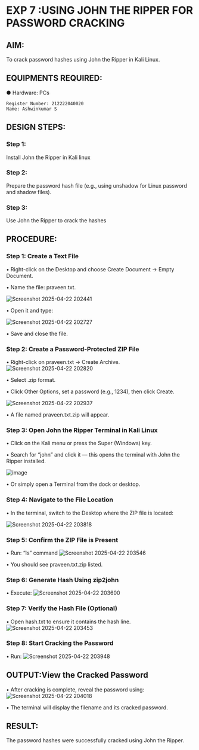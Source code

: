 # EXP 7 :USING JOHN THE RIPPER FOR PASSWORD CRACKING

## AIM:
To crack password hashes using John the Ripper in Kali Linux.

## EQUIPMENTS REQUIRED:
●	Hardware: PCs

```
Register Number: 212222040020
Name: Ashwinkumar S
```

## DESIGN STEPS:
### Step 1:
Install John the Ripper in Kali linux

### Step 2:
Prepare the password hash file (e.g., using unshadow for Linux password and shadow files).

### Step 3:
Use John the Ripper to crack the hashes

## PROCEDURE:
### Step 1: Create a Text File

  •	Right-click on the Desktop and choose Create Document → Empty Document.
  
  •	Name the file: praveen.txt.

  ![Screenshot 2025-04-22 202441](https://github.com/user-attachments/assets/53b5a5fb-7bc1-4acc-b1fd-2fedf6d20bd1)


  •	Open it and type:

 ![Screenshot 2025-04-22 202727](https://github.com/user-attachments/assets/8d212bcc-21c0-4795-980e-d0958c2fc612)

  •	Save and close the file.

### Step 2: Create a Password-Protected ZIP File

  •	Right-click on praveen.txt → Create Archive.
  ![Screenshot 2025-04-22 202820](https://github.com/user-attachments/assets/96393f0f-027a-4e3f-b102-825679551799)


  •	Select .zip format.
  
  •	Click Other Options, set a password (e.g., 1234), then click Create.

![Screenshot 2025-04-22 202937](https://github.com/user-attachments/assets/0da2197b-81e6-4419-aa41-8c1757ed7f91)


  •	A file named praveen.txt.zip will appear.

### Step 3: Open John the Ripper Terminal in Kali Linux

  •	Click on the Kali menu or press the Super (Windows) key.
  
  •	Search for “john” and click it — this opens the terminal with John the Ripper installed.

  ![image](https://github.com/user-attachments/assets/da33af62-448c-4d21-a76e-832fc6f11ede)

  •	Or simply open a Terminal from the dock or desktop.

### Step 4: Navigate to the File Location

  •	In the terminal, switch to the Desktop where the ZIP file is located:
  
 ![Screenshot 2025-04-22 203818](https://github.com/user-attachments/assets/a497e10e-750c-4ee5-8b95-a105725cb1ca)


### Step 5: Confirm the ZIP File is Present

  •	Run: “ls” command
  ![Screenshot 2025-04-22 203546](https://github.com/user-attachments/assets/4845b15a-5dab-45e1-ad11-81823cd5ea09)


  •	You should see praveen.txt.zip listed.

### Step 6: Generate Hash Using zip2john

  •	Execute:
 ![Screenshot 2025-04-22 203600](https://github.com/user-attachments/assets/3fe67822-f305-4fdc-a24d-02a4dadc536f)


### Step 7: Verify the Hash File (Optional)
  •	Open hash.txt to ensure it contains the hash line.
 ![Screenshot 2025-04-22 203453](https://github.com/user-attachments/assets/4086cd41-c1a0-48e1-b574-197449cddbbc)

### Step 8: Start Cracking the Password
  •	Run:
![Screenshot 2025-04-22 203948](https://github.com/user-attachments/assets/7e29d0ed-024b-4132-b8dd-a44f28f3c4d2)


## OUTPUT:View the Cracked Password
  • After cracking is complete, reveal the password using:
![Screenshot 2025-04-22 204018](https://github.com/user-attachments/assets/0ee3af93-7536-46a9-aeb2-7ddeac9411b5)


  •	The terminal will display the filename and its cracked password.


## RESULT:
The password hashes were successfully cracked using John the Ripper.

